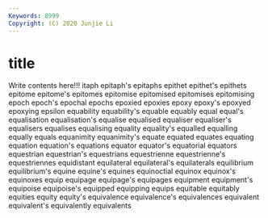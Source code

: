 ```yaml
---
Keywords: 8999
Copyright: (C) 2020 Junjie Li
---
```


# title

Write contents here!!!
itaph 
epitaph's 
epitaphs 
epithet 
epithet's
epithets 
epitome 
epitome's 
epitomes 
epitomise 
epitomised 
epitomises 
epitomising 
epoch 
epoch's
epochal 
epochs 
epoxied 
epoxies 
epoxy 
epoxy's 
epoxyed 
epoxying 
epsilon 
equability
equability's 
equable 
equably 
equal 
equal's 
equalisation 
equalisation's 
equalise 
equalised 
equaliser
equaliser's 
equalisers 
equalises 
equalising 
equality 
equality's 
equalled 
equalling 
equally 
equals
equanimity 
equanimity's 
equate 
equated 
equates 
equating 
equation 
equation's 
equations 
equator
equator's 
equatorial 
equators 
equestrian 
equestrian's 
equestrians 
equestrienne 
equestrienne's 
equestriennes 
equidistant
equilateral 
equilateral's 
equilaterals 
equilibrium 
equilibrium's 
equine 
equine's 
equines 
equinoctial 
equinox
equinox's 
equinoxes 
equip 
equipage 
equipage's 
equipages 
equipment 
equipment's 
equipoise 
equipoise's
equipped 
equipping 
equips 
equitable 
equitably 
equities 
equity 
equity's 
equivalence 
equivalence's
equivalences 
equivalent 
equivalent's 
equivalently 
equivalents 
